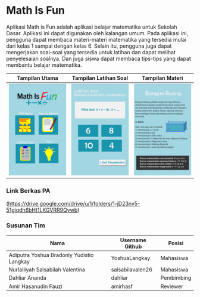 # Math Is Fun

Aplikasi Math is Fun adalah aplikasi belajar matematika untuk Sekolah Dasar. Aplikasi ini dapat digunakan oleh kalangan umum. Pada aplikasi ini, pengguna dapat membaca materi-materi matematika yang tersedia mulai dari kelas 1 sampai dengan kelas 6. Selain itu, pengguna juga dapat mengerjakan soal-soal yang tersedia untuk latihan dan dapat melihat penyelesaian soalnya. Dan juga siswa dapat membaca tips-tips yang dapat membantu belajar matematika.  

Tampilan Utama                                 | Tampilan Latihan Soal                              | Tampilan Materi
-----------------------------------------------|----------------------------------------------------|--------------------------------------------
<img src="screenshots/gambar1.png" width="200">|<img src="screenshots/gambar2.png" width="200">     |<img src="screenshots/gambar3.png" width="200">

### Link Berkas PA

(https://drive.google.com/drive/u/1/folders/1-jD23nv5-51giqdh6bHt1LKGVRR9Qywb)

### Susunan Tim

Nama                                      | Username Github | Posisi
------------------------------------------|-----------------|-----------
Adiputra Yoshua Bradonly Yudistio Langkay | YoshuaLangkay   | Mahasiswa
Nurlailiyah Salsabilah Valentina          | salsabilavalen26| Mahasiswa
Dahliar Ananda                            | dahliar         | Pembimbing
Amir Hasanudin Fauzi                      | amirhasf        | Reviewer
